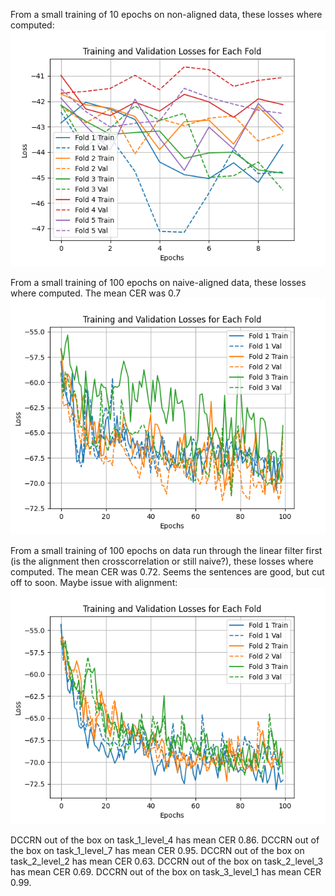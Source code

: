 From a small training of 10 epochs on non-aligned data, these losses where computed:
![img](ml-models\results\losses_per_fold_10epochs.png)

From a small training of 100 epochs on naive-aligned data, these losses where computed. The mean CER was 0.7
![img](ml-models\results\losses_per_fold_100epochs_naivepad.png)

From a small training of 100 epochs on data run through the linear filter first (is the alignment then crosscorrelation or still naive?), these losses where computed. The mean CER was 0.72. Seems the sentences are good, but cut off to soon. Maybe issue with alignment:
![img](ml-models\results\losses_per_fold_100epochs_linfilter_naivepad.png)

DCCRN out of the box on task_1_level_4 has mean CER 0.86.
DCCRN out of the box on task_1_level_7 has mean CER 0.95.
DCCRN out of the box on task_2_level_2 has mean CER 0.63.
DCCRN out of the box on task_2_level_3 has mean CER 0.69.
DCCRN out of the box on task_3_level_1 has mean CER 0.99.




